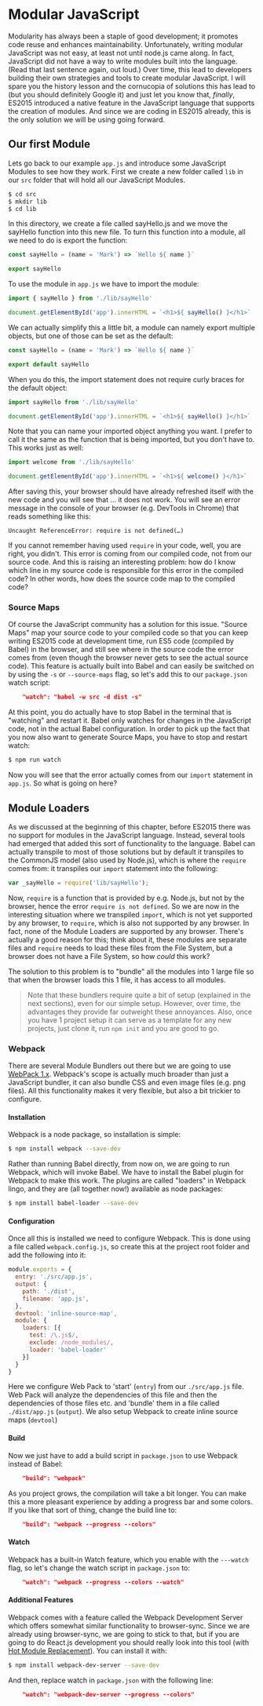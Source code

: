 # Modular JavaScript
Modularity has always been a staple of good development; it promotes code reuse and enhances maintainability.  Unfortunately, writing modular JavaScript was not easy, at least not until node.js came along.  In fact, JavaScript did not have a way to write modules built into the language.  (Read that last sentence again, out loud.)  Over time, this lead to developers building their own strategies and tools to create modular JavaScript.  I will spare you the history lesson and the cornucopia of solutions this has lead to (but you should definitely Google it) and just let you know that, _finally_, ES2015 introduced a native feature in the JavaScript language that supports the creation of modules.  And since we are coding in ES2015 already, this is the only solution we will be using going forward.

## Our first Module
Lets go back to our example ```app.js``` and introduce some JavaScript Modules to see how they work.  First we create a new folder called ```lib``` in our ```src``` folder that will hold all our JavaScript Modules. 

```bash
$ cd src
$ mkdir lib
$ cd lib
```

In this directory, we create a file called sayHello.js and we move the sayHello function into this new file.  To turn this function into a module, all we need to do is export the function:

```javascript
const sayHello = (name = 'Mark') => `Hello ${ name }`

export sayHello
```

To use the module in ```app.js``` we have to import the module:

```javascript
import { sayHello } from './lib/sayHello'

document.getElementById('app').innerHTML = `<h1>${ sayHello() }</h1>`
```

We can actually simplify this a little bit, a module can namely export multiple objects, but one of those can be set as the default:

```javascript
const sayHello = (name = 'Mark') => `Hello ${ name }`

export default sayHello
```

When you do this, the import statement does not require curly braces for the default object:

```javascript
import sayHello from './lib/sayHello'

document.getElementById('app').innerHTML = `<h1>${ sayHello() }</h1>`
```

Note that you can name your imported object anything you want.  I prefer to call it the same as the function that is being imported, but you don't have to.  This works just as well:

```javascript
import welcome from './lib/sayHello'

document.getElementById('app').innerHTML = `<h1>${ welcome() }</h1>`
```

After saving this, your browser should have already refreshed itself with the new code and you will see that ... it does not work.  You will see an error message in the console of your browser (e.g. DevTools in Chrome) that reads something like this:

```Uncaught ReferenceError: require is not defined(…)```

If you cannot remember having used ```require``` in your code, well, you are right, you didn't.  This error is coming from our compiled code, not from our source code.  And this is raising an interesting problem: how do I know which line in my source code is responsible for this error in the compiled code?  In other words, how does the source code map to the compiled code?

### Source Maps
Of course the JavaScript community has a solution for this issue.  "Source Maps" map your source code to your compiled code so that you can keep writing ES2015 code at development time, run ES5 code (compiled by Babel) in the browser, and still see where in the source code the error comes from (even though the browser never gets to see the actual source code).  This feature is actually built into Babel and can easily be switched on by using the ```-s``` or ```--source-maps``` flag, so let's add this to our ```package.json``` watch script:

```JSON
    "watch": "babel -w src -d dist -s"
```

At this point, you do actually have to stop Babel in the terminal that is "watching" and restart it.  Babel only watches for changes in the JavaScript code, not in the actual Babel configuration.  In order to pick up the fact that you now also want to generate Source Maps, you have to stop and restart watch:

```bash
$ npm run watch
```

Now you will see that the error actually comes from our ```import``` statement in ```app.js```.  So what is going on here?

## Module Loaders
As we discussed at the beginning of this chapter, before ES2015 there was no support for modules in the JavaScript language.  Instead, several tools had emerged that added this sort of functionality to the language.  Babel can actually transpile to most of those solutions but by default it transpiles to the CommonJS model (also used by Node.js), which is where the ```require``` comes from: it transpiles our ```import``` statement into the following:

```JavaScript
var _sayHello = require('lib/sayHello');
```

Now, ```require``` is a function that is provided by e.g. Node.js, but not by the browser, hence the error ```require is not defined```.  So we are now in the interesting situation where we transpiled ```import```, which is not yet supported by any browser, to ```require```, which is also not supported by any browser.  In fact, none of the Module Loaders are supported by any browser.  There's actually a good reason for this; think about it, these modules are separate files and ```require``` needs to load these files from the File System, but a browser does not have a File System, so how _could_ this work?

The solution to this problem is to "bundle" all the modules into 1 large file so that when the browser loads this 1 file, it has access to all modules.

>Note that these bundlers require quite a bit of setup (explained in the next sections), even for our simple setup.  However, over time, the advantages they provide far outweight these annoyances.  Also, once you have 1 project setup it can serve as a template for any new projects, just clone it, run ```npm init``` and you are good to go.

### Webpack
There are several Module Bundlers out there but we are going to use [WebPack 1.x](http://webpack.github.io/docs/).  Webpack's scope is actually much broader than just a JavaScript bundler, it can also bundle CSS and even image files (e.g. png files).  All this functionality makes it very flexible, but also a bit trickier to configure.

#### Installation
Webpack is a node package, so installation is simple:

```bash
$ npm install webpack --save-dev
```

Rather than running Babel directly, from now on, we are going to run Webpack, which will invoke Babel.  We have to install the Babel plugin for Webpack to make this work.  The plugins are called "loaders" in Webpack lingo, and they are (all together now!) available as node packages:

```bash
$ npm install babel-loader --save-dev
```

#### Configuration
Once all this is installed we need to configure Webpack.  This is done using a file called ```webpack.config.js```, so create this at the project root folder and add the following into it:

```JavaScript
module.exports = {
  entry: './src/app.js',
  output: {
    path: './dist',
    filename: 'app.js',
  },
  devtool: 'inline-source-map',
  module: {
    loaders: [{
      test: /\.js$/,
      exclude: /node_modules/,
      loader: 'babel-loader'
    }]
  }
}
```

Here we configure Web Pack to 'start' (```entry```) from our ```./src/app.js``` file.  Web Pack will analyze the dependencies of this file and then the dependencies of those files etc. and 'bundle' them in a file called ```./dist/app.js``` (```output```).  We also setup Webpack to create inline source maps (```devtool```)

#### Build
Now we just have to add a build script in ```package.json``` to use Webpack instead of Babel:

```JSON
    "build": "webpack"
```

As you project grows, the compilation will take a bit longer.  You can make this a more pleasant experience by adding a progress bar and some colors.  If you like that sort of thing, change the build line to:

```JSON
    "build": "webpack --progress --colors"
```

#### Watch
Webpack has a built-in Watch feature, which you enable with the ```---watch``` flag, so let's change the watch script in ```package.json``` to:

```JSON
    "watch": "webpack --progress --colors --watch"
```

#### Additional Features
Webpack comes with a feature called the Webpack Development Server which offers somewhat similar functionality to browser-sync.  Since we are already using browser-sync, we are going to stick to that, but if you are going to do React.js development you should really look into this tool (with [Hot Module Replacement](https://webpack.github.io/docs/hot-module-replacement.html)).  You can install it with:

```bash
$ npm install webpack-dev-server --save-dev
```

And then, replace watch in ```package.json``` with the following line:

```JSON
    "watch": "webpack-dev-server --progress --colors"
```
